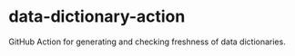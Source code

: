 # data-dictionary-action

GitHub Action for generating and checking freshness of data dictionaries.

